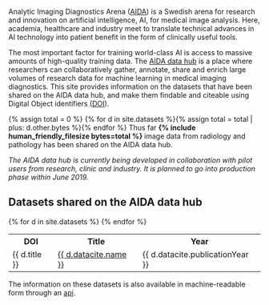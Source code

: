 ---
---
Analytic Imaging Diagnostics Arena ([AIDA](https://medtech4health.se/aida)) is a
Swedish arena for research and innovation on artificial intelligence, AI, for
medical image analysis. Here, academia, healthcare and industry meet to
translate technical advances in AI technology into patient benefit in the form
of clinically useful tools.

The most important factor for training world-class AI is access to massive
amounts of high-quality training data.
The [AIDA data hub](https://medtech4health.se/aida/datahub/) is a place where
researchers can collaboratively gather, annotate, share and enrich large volumes
of research data for machine learning in medical imaging diagnostics. This site
provides information on the datasets that have been shared on the AIDA data hub,
and make them findable and citeable using Digital Object identifiers
([DOI](https://www.doi.org/)).

{% assign total = 0 %}
{% for d in site.datasets %}{% assign total = total | plus: d.other.bytes %}{% endfor %}
Thus far <b>{% include human_friendly_filesize bytes=total %} </b> image data from radiology
and pathology has been shared on the AIDA data hub.

*The AIDA data hub is currently being developed in collaboration with pilot
users from research, clinic and industry. It is planned to go into production
phase within June 2019.* 

## Datasets shared on the AIDA data hub

<div class="dataset-table">
  <table>
    <tr>
      <th>DOI</th>
      <th>Title</th>
      <th>Year</th>
    </tr>
    {% for d in site.datasets %}
      <tr>
        <td>{{ d.title }}</td>
        <td><a href="{{ d.url }}">{{ d.datacite.name }}</a></td>
        <td>{{ d.datacite.publicationYear }}</td>
      </tr>
    {% endfor %}
  </table>
</div>

The information on these datasets is also available in machine-readable form
through an [api](api/).
